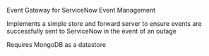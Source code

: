 Event Gateway for ServiceNow Event Management

Implements a simple store and forward server to ensure events are successfully sent to ServiceNow in the event of an outage

Requires MongoDB as a datastore